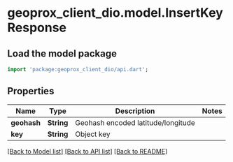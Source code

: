 # geoprox_client_dio.model.InsertKeyResponse

## Load the model package
```dart
import 'package:geoprox_client_dio/api.dart';
```

## Properties
Name | Type | Description | Notes
------------ | ------------- | ------------- | -------------
**geohash** | **String** | Geohash encoded latitude/longitude | 
**key** | **String** | Object key | 

[[Back to Model list]](../README.md#documentation-for-models) [[Back to API list]](../README.md#documentation-for-api-endpoints) [[Back to README]](../README.md)


